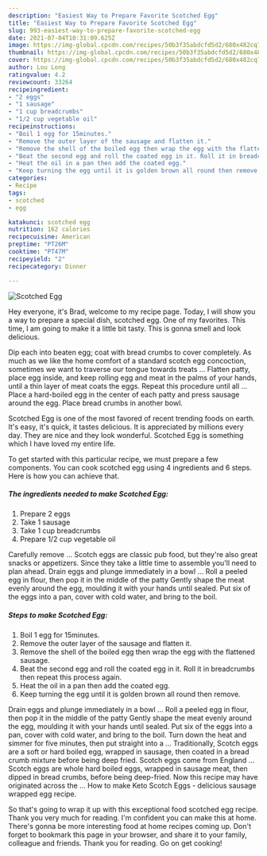 ```yaml
---
description: "Easiest Way to Prepare Favorite Scotched Egg"
title: "Easiest Way to Prepare Favorite Scotched Egg"
slug: 993-easiest-way-to-prepare-favorite-scotched-egg
date: 2021-07-04T10:31:09.625Z
image: https://img-global.cpcdn.com/recipes/50b3f35abdcfd5d2/680x482cq70/scotched-egg-recipe-main-photo.jpg
thumbnail: https://img-global.cpcdn.com/recipes/50b3f35abdcfd5d2/680x482cq70/scotched-egg-recipe-main-photo.jpg
cover: https://img-global.cpcdn.com/recipes/50b3f35abdcfd5d2/680x482cq70/scotched-egg-recipe-main-photo.jpg
author: Lou Long
ratingvalue: 4.2
reviewcount: 33264
recipeingredient:
- "2 eggs"
- "1 sausage"
- "1 cup breadcrumbs"
- "1/2 cup vegetable oil"
recipeinstructions:
- "Boil 1 egg for 15minutes."
- "Remove the outer layer of the sausage and flatten it."
- "Remove the shell of the boiled egg then wrap the egg with the flattened sausage."
- "Beat the second egg and roll the coated egg in it. Roll it in breadcrumbs then repeat this process again."
- "Heat the oil in a pan then add the coated egg."
- "Keep turning the egg until it is golden brown all round then remove."
categories:
- Recipe
tags:
- scotched
- egg

katakunci: scotched egg 
nutrition: 162 calories
recipecuisine: American
preptime: "PT26M"
cooktime: "PT47M"
recipeyield: "2"
recipecategory: Dinner

---
```



![Scotched Egg](https://img-global.cpcdn.com/recipes/50b3f35abdcfd5d2/680x482cq70/scotched-egg-recipe-main-photo.jpg)

Hey everyone, it's Brad, welcome to my recipe page. Today, I will show you a way to prepare a special dish, scotched egg. One of my favorites. This time, I am going to make it a little bit tasty. This is gonna smell and look delicious.

Dip each into beaten egg; coat with bread crumbs to cover completely. As much as we like the home comfort of a standard scotch egg concoction, sometimes we want to traverse our tongue towards treats … Flatten patty, place egg inside, and keep rolling egg and meat in the palms of your hands, until a thin layer of meat coats the eggs. Repeat this procedure until all … Place a hard-boiled egg in the center of each patty and press sausage around the egg. Place bread crumbs in another bowl.

Scotched Egg is one of the most favored of recent trending foods on earth. It's easy, it's quick, it tastes delicious. It is appreciated by millions every day. They are nice and they look wonderful. Scotched Egg is something which I have loved my entire life.


To get started with this particular recipe, we must prepare a few components. You can cook scotched egg using 4 ingredients and 6 steps. Here is how you can achieve that.

<!--inarticleads1-->

##### The ingredients needed to make Scotched Egg:

1. Prepare 2 eggs
1. Take 1 sausage
1. Take 1 cup breadcrumbs
1. Prepare 1/2 cup vegetable oil


Carefully remove … Scotch eggs are classic pub food, but they&#39;re also great snacks or appetizers. Since they take a little time to assemble you&#39;ll need to plan ahead. Drain eggs and plunge immediately in a bowl … Roll a peeled egg in flour, then pop it in the middle of the patty Gently shape the meat evenly around the egg, moulding it with your hands until sealed. Put six of the eggs into a pan, cover with cold water, and bring to the boil. 

<!--inarticleads2-->

##### Steps to make Scotched Egg:

1. Boil 1 egg for 15minutes.
1. Remove the outer layer of the sausage and flatten it.
1. Remove the shell of the boiled egg then wrap the egg with the flattened sausage.
1. Beat the second egg and roll the coated egg in it. Roll it in breadcrumbs then repeat this process again.
1. Heat the oil in a pan then add the coated egg.
1. Keep turning the egg until it is golden brown all round then remove.


Drain eggs and plunge immediately in a bowl … Roll a peeled egg in flour, then pop it in the middle of the patty Gently shape the meat evenly around the egg, moulding it with your hands until sealed. Put six of the eggs into a pan, cover with cold water, and bring to the boil. Turn down the heat and simmer for five minutes, then put straight into a … Traditionally, Scotch eggs are a soft or hard boiled egg, wrapped in sausage, then coated in a bread crumb mixture before being deep fried. Scotch eggs come from England … Scotch eggs are whole hard boiled eggs, wrapped in sausage meat, then dipped in bread crumbs, before being deep-fried. Now this recipe may have originated across the … How to make Keto Scotch Eggs - delicious sausage wrapped egg recipe. 

So that's going to wrap it up with this exceptional food scotched egg recipe. Thank you very much for reading. I'm confident you can make this at home. There's gonna be more interesting food at home recipes coming up. Don't forget to bookmark this page in your browser, and share it to your family, colleague and friends. Thank you for reading. Go on get cooking!
